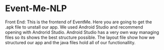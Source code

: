 # Event-Me-NLP

Front End:
This is the frontend of EventMe. Here you are going to get the .apk file to unstall our app. We used Android Studio and recommend opening with Androrid Studio. Android Studio has a very own way managing files so its shows the best structure possible. The layout file show how we structured our app and the java files hold all of our functionallity.

